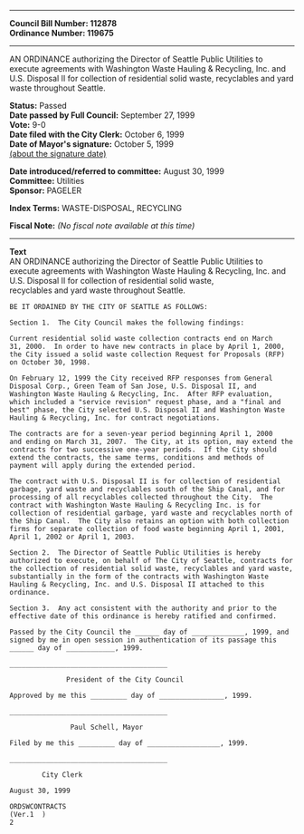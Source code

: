* * * * *  
  
**Council Bill Number: [](#h0)[](#h2)112878**   
**Ordinance Number: 119675**  
  
* * * * *  
  
AN ORDINANCE authorizing the Director of Seattle Public Utilities to execute agreements with Washington Waste Hauling & Recycling, Inc. and U.S. Disposal II for collection of residential solid waste, recyclables and yard waste throughout Seattle.  
  
**Status:** Passed   
**Date passed by Full Council:** September 27, 1999   
**Vote:** 9-0   
**Date filed with the City Clerk:** October 6, 1999   
**Date of Mayor's signature:** October 5, 1999   
[(about the signature date)](/~public/approvaldate.htm)   
  
  
**Date introduced/referred to committee:** August 30, 1999   
**Committee:** Utilities   
**Sponsor:** PAGELER   
  
**Index Terms:** WASTE-DISPOSAL, RECYCLING  
  
**Fiscal Note:** *(No fiscal note available at this time)*  
  
* * * * *  
  
**Text**  
    AN ORDINANCE authorizing the Director of Seattle Public Utilities to  
    execute agreements with Washington Waste Hauling & Recycling, Inc. and  
    U.S. Disposal II for collection of residential solid waste,  
    recyclables and yard waste throughout Seattle.  
  
    BE IT ORDAINED BY THE CITY OF SEATTLE AS FOLLOWS:  
  
    Section 1.  The City Council makes the following findings:  
  
    Current residential solid waste collection contracts end on March  
    31, 2000.  In order to have new contracts in place by April 1, 2000,  
    the City issued a solid waste collection Request for Proposals (RFP)  
    on October 30, 1998.  
  
    On February 12, 1999 the City received RFP responses from General  
    Disposal Corp., Green Team of San Jose, U.S. Disposal II, and  
    Washington Waste Hauling & Recycling, Inc.  After RFP evaluation,  
    which included a "service revision" request phase, and a "final and  
    best" phase, the City selected U.S. Disposal II and Washington Waste  
    Hauling & Recycling, Inc. for contract negotiations.  
  
    The contracts are for a seven-year period beginning April 1, 2000  
    and ending on March 31, 2007.  The City, at its option, may extend the  
    contracts for two successive one-year periods.  If the City should  
    extend the contracts, the same terms, conditions and methods of  
    payment will apply during the extended period.  
  
    The contract with U.S. Disposal II is for collection of residential  
    garbage, yard waste and recyclables south of the Ship Canal, and for  
    processing of all recyclables collected throughout the City.  The  
    contract with Washington Waste Hauling & Recycling Inc. is for  
    collection of residential garbage, yard waste and recyclables north of  
    the Ship Canal.  The City also retains an option with both collection  
    firms for separate collection of food waste beginning April 1, 2001,  
    April 1, 2002 or April 1, 2003.  
  
    Section 2.  The Director of Seattle Public Utilities is hereby  
    authorized to execute, on behalf of The City of Seattle, contracts for  
    the collection of residential solid waste, recyclables and yard waste,  
    substantially in the form of the contracts with Washington Waste  
    Hauling & Recycling, Inc. and U.S. Disposal II attached to this  
    ordinance.  
  
    Section 3.  Any act consistent with the authority and prior to the  
    effective date of this ordinance is hereby ratified and confirmed.  
  
    Passed by the City Council the ______ day of _____________, 1999, and  
    signed by me in open session in authentication of its passage this  
    ______ day of ____________, 1999.  
  
    _______________________________________  
  
                  President of the City Council  
  
    Approved by me this _________ day of ________________, 1999.  
  
    _______________________________________  
  
                   Paul Schell, Mayor  
  
    Filed by me this _________ day of __________________, 1999.  
  
    _______________________________________  
  
            City Clerk  
  
    August 30, 1999  
  
    ORDSWCONTRACTS  
    (Ver.1  )  
    2  
